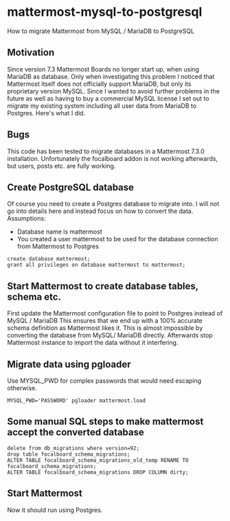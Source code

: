 # mattermost-mysql-to-postgresql
How to migrate Mattermost from MySQL / MariaDB to PostgreSQL

## Motivation
Since version 7.3 Mattermost Boards no longer start up, when using MariaDB as database. Only when investigating this problem I noticed that Mattermost itself does not officially support MariaDB, but only its proprietary version MySQL. Since I wanted to avoid further problems in the future as well as having to buy a commercial MySQL license I set out to migrate my existing system including all user data from MariaDB to Postgres. Here's what I did.

## Bugs
This code has been tested to migrate databases in a Mattermost 7.3.0 installation. Unfortunately the focalboard addon is not working afterwards, but users, posts etc. are fully working.

## Create PostgreSQL database
Of course you need to create a Postgres database to migrate into. I will not go into details here and instead focus on how to convert the data.
Assumptions:
- Database name is mattermost
- You created a user mattermost to be used for the database connection from Mattermost to Postgres

```
create database mattermost;
grant all privileges on database mattermost to mattermost;
```

## Start Mattermost to create database tables, schema etc.
First update the Mattermost configuration file to point to Postgres instead of MySQL / MariaDB
This ensures that we end up with a 100% accurate schema definition as Mattermost likes it. This is almost impossible by converting the database from MySQL/ MariaDB directly. Afterwards stop Mattermost instance to import the data without it interfering.

## Migrate data using pgloader
Use MYSQL_PWD for complex passwords that would need escaping otherwise.

`MYSQL_PWD='PASSWORD' pgloader mattermost.load`

## Some manual SQL steps to make mattermost accept the converted database
```
delete from db_migrations where version=92;
drop table focalboard_schema_migrations;
ALTER TABLE focalboard_schema_migrations_old_temp RENAME TO focalboard_schema_migrations;
ALTER TABLE focalboard_schema_migrations DROP COLUMN dirty;
```

## Start Mattermost
Now it should run using Postgres.
